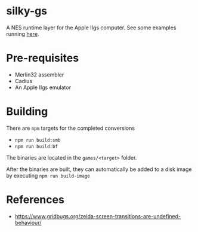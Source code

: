 ﻿# silky-gs

A NES runtime layer for the Apple IIgs computer. See some examples running [here](https://www.youtube.com/@iigsgamedev9752).

# Pre-requisites

* Merlin32 assembler
* Cadius
* An Apple IIgs emulator

# Building

There are `npm` targets for the completed conversions

* `npm run build:smb`
* `npm run build:bf`

The binaries are located in the `games/<target>` folder.

After the binaries are built, they can automatically be added to a disk image by executing `npm run build-image`

# References

* https://www.gridbugs.org/zelda-screen-transitions-are-undefined-behaviour/
